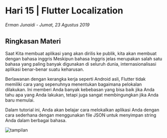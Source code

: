 # Hari 15 | Flutter Localization

###### Erman Junaidi - Jumat, 23 Agustus 2019

## Ringkasan Materi ##

Saat Kita membuat aplikasi yang akan  dirilis ke publik, kita akan membuat dengan bahasa inggris Meskipun bahasa Inggris jelas merupakan salah satu bahasa yang paling banyak digunakan di seluruh dunia, internasionalisasi  aplikasi benar-benar suatu keharusan.

Berlawanan dengan kerangka kerja seperti Android asli, Flutter tidak memiliki cara yang sepenuhnya menentukan bagaimana pelokalan dilakukan. Ini memberi Anda banyak kebebasan yang bisa baik jika Anda tahu apa yang Anda lakukan, tetapi juga sangat membingungkan jika Anda baru memulai.

Dalam tutorial ini, Anda akan belajar cara melokalkan aplikasi Anda dengan cara sederhana dengan menggunakan file JSON untuk menyimpan string Anda dalam berbagai bahasa.

![tampilan](![img]())

